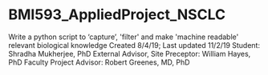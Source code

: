 # BMI593_AppliedProject_NSCLC

Write a python script to ‘capture’, 'filter' and make 'machine readable' relevant biological knowledge
Created 8/4/19; Last updated 11/2/19
Student: Shradha Mukherjee, PhD
External Advisor, Site Preceptor: William Hayes, PhD
Faculty Project Advisor: Robert Greenes, MD, PhD
